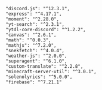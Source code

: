     "discord.js": "^12.3.1",
    "express": "^4.17.1",
    "moment": "^2.28.0",
    "yt-search": "^2.3.1",
    "ytdl-core-discord": "^1.2.2",
    "canvas": "^2.6.1",
    "math": "^0.0.3",
    "mathjs": "^7.2.0",
    "snekfetch": "^4.0.4",
    "weather-js": "^2.0.0",
    "superagent": "^6.1.0",
    "custom-translate": "^2.2.8",
    "minecraft-server-util": "^3.0.1",
    "solenolyrics": "^5.0.0",
    "firebase": "^7.21.1"
